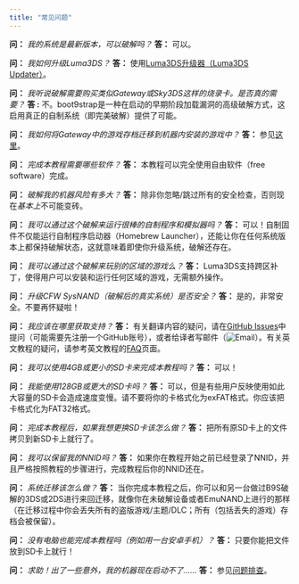 ```yaml
---
title: "常见问题"
---
```


<a name="faq_latestfw" />**问：** *我的系统是最新版本，可以破解吗？*
**答：** 可以。

<a name="faq_updatecfw" />**问：** *我如何升级Luma3DS？*
**答：** 使用[Luma3DS升级器（Luma3DS Updater）](https://github.com/Hamcha/lumaupdate/releases/latest)。

<a name="faq_gatewaysky" />**问：** *我听说破解需要购买类似Gateway或Sky3DS这样的烧录卡。是否真的需要？*
**答 :** 不。boot9strap是一种在启动的早期阶段加载漏洞的高级破解方式，这启用真正的自制系统（即完美破解）提供了可能。

<a name="faq_gatewaysaves" />**问：** *我如何将Gateway中的游戏存档迁移到机器内安装的游戏中？*
**答：** 参见[这里](https://gbatemp.net/threads/425743/)。

<a name="faq_need" />**问：** *完成本教程需要哪些软件？*
**答：** 本教程可以完全使用自由软件（free software）完成。

<a name="faq_risky" />**问：** *破解我的机器风险有多大？*
**答：** 除非你忽略/跳过所有的安全检查，否则现在*基本上*不可能变砖。

<a name="faq_homebrew" />**问：** *我可以通过这个破解来运行很棒的自制程序和模拟器吗？*
**答：** 可以！自制固件不仅能运行自制程序启动器（Homebrew Launcher），还能让你在任何系统版本上都保持破解状态，这就意味着即使你升级系统，破解还存在。

<a name="faq_regionfree" />**问：** *我可以通过这个破解来玩别的区域的游戏么？*
**答：** Luma3DS支持跨区补丁，使得用户可以安装和运行任何区域的游戏，无需额外操作。

<a name="faq_updates" />**问：** *升级CFW SysNAND（破解后的真实系统）是否安全？*
**答：** 是的，非常安全。不要再怀疑啦！

<a name="faq_support" />**问：** *我应该在哪里获取支持？*
**答：** 有关翻译内容的疑问，请在[GitHub Issues](https://github.com/majia67/3DS-ARM9LoaderHax-Guide/issues)中提问（可能需要先注册一个GitHub账号），或者给译者写邮件（![Email](images/email.png)）。有关英文教程的疑问，请参考英文教程的[FAQ](https://3ds.guide/faq)页面。

<a name="faq_le4gbsd" />**问：** *我可以使用4GB或更小的SD卡来完成本教程吗？*
**答：** 可以！

<a name="faq_ge128gbsd" />**问：** *我能使用128GB或更大的SD卡吗？*
**答：** 可以，但是有些用户反映使用如此大容量的SD卡会造成速度变慢。请不要将你的卡格式化为exFAT格式。你应该把卡格式化为FAT32格式。

<a name="faq_movesd" />**问：** *完成本教程后，如果我想更换SD卡该怎么做？*
**答：** 把所有原SD卡上的文件拷贝到新SD卡上就行了。

<a name="faq_NNID" />**问：** *我可以保留我的NNID吗？*
**答：** 如果你在教程开始之前已经登录了NNID，并且严格按照教程的步骤进行，完成教程后你的NNID还在。

<a name="faq_systransfer" />**问：** *系统迁移该怎么做？*
**答：** 当你完成本教程之后，你可以和另一台做过B9S破解的3DS或2DS进行来回迁移，就像你在未破解设备或者EmuNAND上进行的那样（在迁移过程中你会丢失所有的盗版游戏/主题/DLC；所有（包括丢失的游戏）存档会被保留）。

<a name="faq_nopc" />**问：** *没有电脑也能完成本教程吗（例如用一台安卓手机）？*
**答：** 只要你能把文件放到SD卡上就行！

<a name="faq_problem" />**问：** *求助！出了一些意外，我的机器现在启动不了……*
**答：** 参见[问题排查](troubleshooting)。
